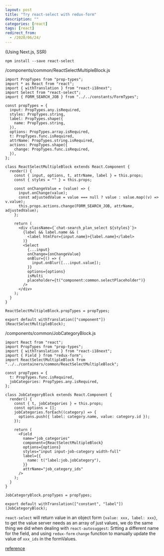 ```yaml
---
layout: post
title: "Try react-select with redux-form"
description: ""
categories: [react]
tags: [react]
redirect_from:
  - /2020/06/24/
---
```


(Using Next.js, SSR)
```
npm install --save react-select
```

/components/common/ReactSelectMultipleBlock.js
~~~ react
import PropTypes from "prop-types";
import * as React from "react";
import { withTranslation } from "react-i18next";
import Select from "react-select";
import { FORM_SEARCH_JOB } from "../../constants/FormTypes";

const propTypes = {
  input: PropTypes.any.isRequired,
  styles: PropTypes.string,
  label: PropTypes.shape({
    name: PropTypes.string,
  }),
  options: PropTypes.array.isRequired,
  t: PropTypes.func.isRequired,
  attrName: PropTypes.string.isRequired,
  actions: PropTypes.shape({
    change: PropTypes.func.isRequired,
  }),
};

class ReactSelectMultipleBlock extends React.Component {
  render() {
    const { input, options, t, attrName, label } = this.props;
    const { styles = "" } = this.props;

    const onChangeValue = (value) => {
      input.onChange(value);
      const adjustedValue = value === null ? value : value.map((v) => v.value);
      this.props.actions.change(FORM_SEARCH_JOB, attrName, adjustedValue);
    };

    return (
      <div className={`chat-search_plan_select ${styles}`}>
        {label && label.name && (
          <label htmlFor={input.name}>{label.name}</label>
        )}
        <Select
          {...input}
          onChange={onChangeValue}
          onBlur={() => {
            input.onBlur([...input.value]);
          }}
          options={options}
          isMulti
          placeholder={t("component:common.selectPlaceholder")}
        />
      </div>
    );
  }
}

ReactSelectMultipleBlock.propTypes = propTypes;

export default withTranslation(["component"])(ReactSelectMultipleBlock);
~~~

/components/common/JobCategoryBlock.js
~~~ react
import React from "react";
import PropTypes from "prop-types";
import { withTranslation } from "react-i18next";
import { Field } from "redux-form";
import ReactSelectMultipleBlock from "../../containers/common/ReactSelectMultipleBlock";

const propTypes = {
  t: PropTypes.func.isRequired,
  jobCategories: PropTypes.any.isRequired,
};

class JobCategoryBlock extends React.Component {
  render() {
    const { t, jobCategories } = this.props;
    const options = [];
    jobCategories.forEach((category) => {
      options.push({ label: category.name, value: category.id });
    });

    return (
      <Field
        name="job_categories"
        component={ReactSelectMultipleBlock}
        options={options}
        styles="input input-job-category width-full"
        label={{
          name: t("label:job.jobCategory"),
        }}
        attrName="job_category_ids"
      />
    );
  }
}

JobCategoryBlock.propTypes = propTypes;

export default withTranslation(["constant", "label"])(JobCategoryBlock);
~~~

`react-select` will return value in an object form `{value: xxx, label: xxx}`,
to get the value server needs as an array of just values,
we do the same thing we did when dealing with `react-autosuggest`:
Srtting a different name for the field, and using `redux-form` `change` function to manually update the value of `xxx_ids` in the formValues.

[reference](http://chinlan.github.io/blog/2020/06/23/try-react-autosuggest-with-redux-form/)
